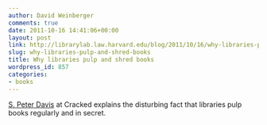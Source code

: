 ```yaml
---
author: David Weinberger
comments: true
date: 2011-10-16 14:41:06+00:00
layout: post
link: http://librarylab.law.harvard.edu/blog/2011/10/16/why-libraries-pulp-and-shred-books/
slug: why-libraries-pulp-and-shred-books
title: Why libraries pulp and shred books
wordpress_id: 857
categories:
- books
---
```


[S. Peter Davis](http://www.cracked.com/article_19453_6-reasons-were-in-another-book-burning-period-in-history.html) at Cracked explains the disturbing fact that libraries pulp books regularly and in secret. 
